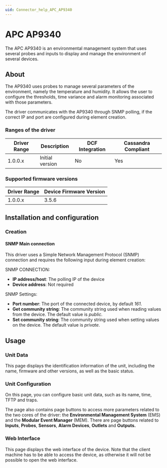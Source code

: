```yaml
---
uid: Connector_help_APC_AP9340
---
```


# APC AP9340

The APC AP9340 is an environmental management system that uses several probes and inputs to display and manage the environment of several devices.

## About

The AP9340 uses probes to manage several parameters of the environment, namely the temperature and humidity. It allows the user to configure the thresholds, time variance and alarm monitoring associated with those parameters.

The driver communicates with the AP9340 through SNMP polling, if the correct IP and port are configured during element creation.

### Ranges of the driver

| **Driver Range** | **Description** | **DCF Integration** | **Cassandra Compliant** |
|------------------|-----------------|---------------------|-------------------------|
| 1.0.0.x          | Initial version | No                  | Yes                     |

### Supported firmware versions

| **Driver Range** | **Device Firmware Version** |
|------------------|-----------------------------|
| 1.0.0.x          | 3.5.6                       |

## Installation and configuration

### Creation

#### SNMP Main connection

This driver uses a Simple Network Management Protocol (SNMP) connection and requires the following input during element creation:

SNMP CONNECTION:

- **IP address/host**: The polling IP of the device
- **Device address**: Not required

SNMP Settings:

- **Port number**: The port of the connected device, by default *161*.
- **Get community string**: The community string used when reading values from the device. The default value is *public.*
- **Set community string**: The community string used when setting values on the device. The default value is *private*.

## Usage

### Unit Data

This page displays the identification information of the unit, including the name, firmware and other versions, as well as the basic status.

### Unit Configuration

On this page, you can configure basic unit data, such as its name, time, TFTP and traps.

The page also contains page buttons to access more parameters related to the two cores of the driver: the **Environmental Management System** (EMS) and the **Modular Event Manager** (MEM). There are page buttons related to **Inputs**, **Probes**, **Sensors**, **Alarm Devices**, **Outlets** and **Outputs.**

### Web Interface

This page displays the web interface of the device. Note that the client machine has to be able to access the device, as otherwise it will not be possible to open the web interface.
